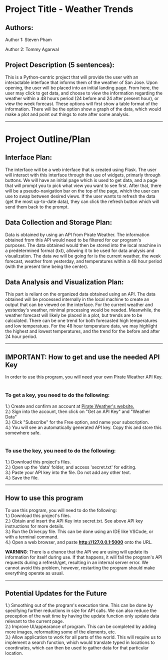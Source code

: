 # Project Title - Weather Trends

## Authors: 
Author 1: Steven Pham

Author 2: Tommy Agarwal

## Project Description (5 sentences): 
This is a Python-centric project that will provide the user with an interactable interface that informs them of the weather of San Jose. Upon opening, the user will be placed into an initial landing page. From here, the user may click to get data, and choose to view the information regarding the weather within a 48 hours period (24 before and 24 after present hour), or view the week forecast. These options will first show a table format of the information. There will be the option show a graph of the data, which would make a plot and point out things to note after some analysis. 

- - - - -

# Project Outline/Plan 

## Interface Plan: 
The interface will be a web interface that is created using Flask. The user will interact with this interface through the use of widgets, primarly through buttons. We will have an initial page which is used to get data, and a page that will prompt you to pick what view you want to see first. After that, there will be a pseudo-navigation bar on the top of the page, which the user can use to swap between desired views. If the user wants to refresh the data (get the most up-to-date data), they can click the refresh button which will send them back to the prompt. 

## Data Collection and Storage Plan: 
Data is obtained by using an API from Pirate Weather. The information obtained from this API would need to be filtered for our program's purposes. The data obtained would then be stored into the local machine in a predetermined format (txt), allowing it to be used for data analysis and visualization. The data we will be going for is the current weather, the week forecast, weather from yesterday, and temperatures within a 48 hour period (with the present time being the center).

## Data Analysis and Visualization Plan: 
This part is reliant on the organized data obtained using an API. The data obtained will be processed internally in the local machine to create an output that can be viewed on the interface. For the current weather and yesterday's weather, minimal processing would be needed. Meanwhile, the weather forecast will likely be placed in a plot, but trends are to be calculated. There can be one trend for both forecasted high temperatures and low temperatues. For the 48 hour temperature data, we may highlight the highest and lowest temperatures, and the trend for the before and after 24 hour period. 

- - - - -

## IMPORTANT: How to get and use the needed API Key

In order to use this program, you will need your own Pirate Weather API Key. 
<br /><br />
### To get a key, you need to do the following:
  1.) Create and confirm an account at [Pirate Weather's website.](https://pirateweather.net/en/latest/)  
  2.) Sign into the account, then click on "Get an API Key" and "Weather Data"   
  3.) Click "Subscribe" for the Free option, and name your subscription.  
  4.) You will see an automatically generated API key. Copy this and store this somewhere safe.  
<br />
### To use the key, you need to do the following: 
  1.) Download this project's files.   
  2.) Open up the 'data' folder, and access 'secret.txt' for editing.  
  3.) Paste your API key into the file. Do not add any other text.  
  4.) Save the file.  

- - - - -

## How to use this program 

To use this program, you will need to do the following:  
  1.) Download this project's files.  
  2.) Obtain and insert the API Key into secret.txt. See above API key instructions for more details.  
  3.) Run the Driver.py file. This can be done using an IDE like VSCode, or with a terminal command.  
  4.) Open a web browser, and paste **http://127.0.0.1:5000** onto the URL.  

**WARNING**: There is a chance that the API we are using will update its information for itself during use. If that happens, it will fail the program's API requests during a refresh/get, resulting in an internal server error. We cannot avoid this problem, however, restarting the program should make everything operate as usual.
  
- - - - -

## Potential Updates for the Future
  1.) Smoothing out of the program's execution time. This can be done by specifying further reductions in size for API calls. We can also reduce the preception of the wait time by having the update function only update data relevant to the current page.  
  2.) Improve UI/appearance of program. This can be completed by adding more images, reformatting some of the elements, etc.  
  3.) Allow application to work for all parts of the world. This will require us to implement a search function, which would translate typed in locations to coordinates, which can then be used to gather data for that particular location. 
